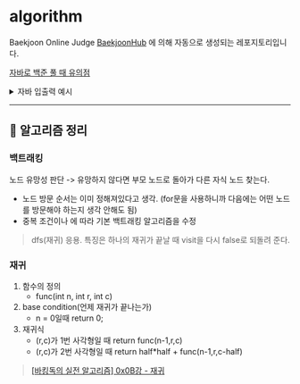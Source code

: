 # algorithm
Baekjoon Online Judge [BaekjoonHub](https://github.com/BaekjoonHub/BaekjoonHub) 에 의해 자동으로 생성되는 레포지토리입니다.

[자바로 백준 풀 때 유의점](https://nahwasa.com/entry/%EC%9E%90%EB%B0%94%EB%A1%9C-%EB%B0%B1%EC%A4%80-%ED%92%80-%EB%95%8C%EC%9D%98-%ED%8C%81-%EB%B0%8F-%EC%A3%BC%EC%9D%98%EC%A0%90-boj-java)  
<details>
<summary>자바 입출력 예시</summary>

```
import java.io.BufferedReader;
import java.io.IOException;
import java.io.InputStreamReader;
import java.util.StringTokenizer;

public class Main {
public void solution() throws Exception {
BufferedReader br = new BufferedReader(new InputStreamReader(System.in));
int n = Integer.parseInt(br.readLine());
for (int i = 0; i < n; i++) {
StringTokenizer st = new StringTokenizer(br.readLine());
int s = Integer.parseInt(st.nextToken());

            for (int j = 0; j < s; j++) {
                int data = Integer.parseInt(st.nextToken());
                System.out.println(data);
            }
        }
        System.out.println("test");
    }
    public static void main(String[] args) throws Exception{
        new Main().solution();
    }
}
```
</details>

___
## 🎉 알고리즘 정리

### 백트래킹
노드 유망성 판단 -> 유망하지 않다면 부모 노드로 돌아가 다른 자식 노드 찾는다.  
- 노드 방문 순서는 이미 정해져있다고 생각. (for문을 사용하니까 다음에는 어떤 노드를 방문해야 하는지 생각 안해도 됨)
- 중복 조건이나 에 따라 기본 백트래킹 알고리즘을 수정
> dfs(재귀) 응용. 특징은 하나의 재귀가 끝날 때 visit을 다시 false로 되돌려 준다.

### 재귀
1. 함수의 정의
    - func(int n, int r, int c) 
2. base condition(언제 재귀가 끝나는가)
    - n = 0일때 return 0;
3. 재귀식
    - (r,c)가 1번 사각형일 때 return func(n-1,r,c)
    - (r,c)가 2번 사각형일 때 return half*half + func(n-1,r,c-half)
> [[바킹독의 실전 알고리즘] 0x0B강 - 재귀](https://www.youtube.com/watch?v=8vDDJm5EewM)
